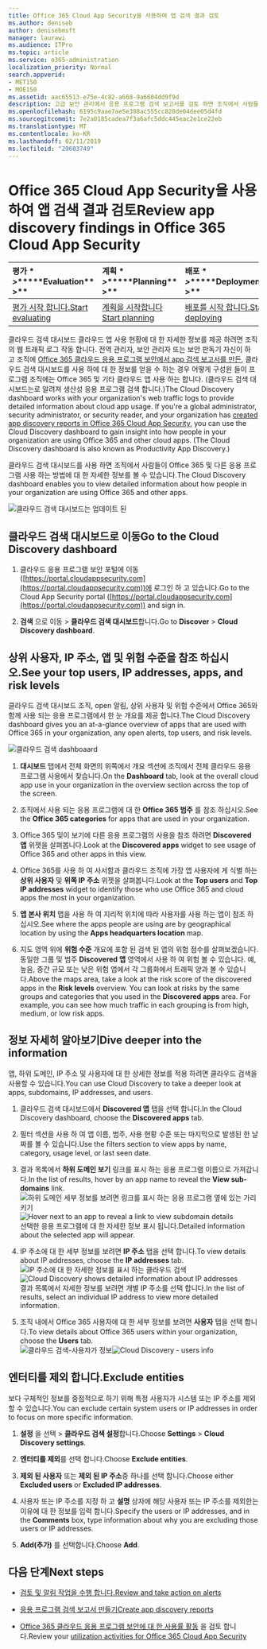 ```yaml
---
title: Office 365 Cloud App Security을 사용하여 앱 검색 결과 검토
ms.author: deniseb
author: denisebmsft
manager: laurawi
ms.audience: ITPro
ms.topic: article
ms.service: o365-administration
localization_priority: Normal
search.appverid:
- MET150
- MOE150
ms.assetid: aac65513-e75e-4c82-a668-9a6604dd9f9d
description: 고급 보안 관리에서 응용 프로그램 검색 보고서를 검토 하면 조직에서 사람들이 클라우드 앱을 사용 하는 방법에 대 한 자세한 내용은 할 수 있습니다. 로그 파일에서 방화벽 및 프록시를 사용 하 여 응용 프로그램 검색 보고서를 만든 후 app 검색 대시보드에서 결과 검토 합니다.
ms.openlocfilehash: 6195c9aae7ae5e398ac555cc820de04dee05d4fd
ms.sourcegitcommit: 7e2a0185cadea7f3a6afc5ddc445eac2e1ce22eb
ms.translationtype: MT
ms.contentlocale: ko-KR
ms.lasthandoff: 02/11/2019
ms.locfileid: "29603749"
---
```

# <a name="review-app-discovery-findings-in-office-365-cloud-app-security"></a><span data-ttu-id="75601-104">Office 365 Cloud App Security을 사용하여 앱 검색 결과 검토</span><span class="sxs-lookup"><span data-stu-id="75601-104">Review app discovery findings in Office 365 Cloud App Security</span></span>
  
|<span data-ttu-id="75601-105">평가 \* *\>*\*</span><span class="sxs-lookup"><span data-stu-id="75601-105">\*\*\*\*Evaluation\*\* \>\*\*</span></span>|<span data-ttu-id="75601-106">계획 \* *\>*\*</span><span class="sxs-lookup"><span data-stu-id="75601-106">\*\*\*\*Planning\*\* \>\*\*</span></span>|<span data-ttu-id="75601-107">배포 \* *\>*\*</span><span class="sxs-lookup"><span data-stu-id="75601-107">\*\*\*\*Deployment\*\* \>\*\*</span></span>|<span data-ttu-id="75601-108">사용률 \* \* \*</span><span class="sxs-lookup"><span data-stu-id="75601-108">\*\*\*\*Utilization\*\*\*\*</span></span>|
|:-----|:-----|:-----|:-----|
|[<span data-ttu-id="75601-109">평가 시작 합니다.</span><span class="sxs-lookup"><span data-stu-id="75601-109">Start evaluating</span></span>](office-365-cas-overview.md) <br/> |[<span data-ttu-id="75601-110">계획을 시작합니다</span><span class="sxs-lookup"><span data-stu-id="75601-110">Start planning</span></span>](get-ready-for-office-365-cas.md) <br/> |[<span data-ttu-id="75601-111">배포를 시작 합니다.</span><span class="sxs-lookup"><span data-stu-id="75601-111">Start deploying</span></span>](turn-on-office-365-cas.md) <br/> |<span data-ttu-id="75601-112">여기는!</span><span class="sxs-lookup"><span data-stu-id="75601-112">You are here!</span></span>  <br/> [<span data-ttu-id="75601-113">다음 단계</span><span class="sxs-lookup"><span data-stu-id="75601-113">Next steps</span></span>](#next-steps) <br/> |
   
<span data-ttu-id="75601-p102">클라우드 검색 대시보드 클라우드 앱 사용 현황에 대 한 자세한 정보를 제공 하려면 조직의 웹 트래픽 로그 작동 합니다. 전역 관리자, 보안 관리자 또는 보안 판독기 자신이 하 고 조직에 [Office 365 클라우드 응용 프로그램 보안에서 app 검색 보고서를 만든](create-app-discovery-reports-in-ocas.md), 클라우드 검색 대시보드를 사용 하에 대 한 정보를 얻을 수 하는 경우 어떻게 구성원 들이 프로그램 조직에는 Office 365 및 기타 클라우드 앱 사용 하는 합니다. (클라우드 검색 대시보드는로 알려져 생산성 응용 프로그램 검색 합니다.)</span><span class="sxs-lookup"><span data-stu-id="75601-p102">The Cloud Discovery dashboard works with your organization's web traffic logs to provide detailed information about cloud app usage. If you're a global administrator, security administrator, or security reader, and your organization has [created app discovery reports in Office 365 Cloud App Security](create-app-discovery-reports-in-ocas.md), you can use the Cloud Discovery dashboard to gain insight into how people in your organization are using Office 365 and other cloud apps. (The Cloud Discovery dashboard is also known as Productivity App Discovery.)</span></span>
  
 <span data-ttu-id="75601-117">클라우드 검색 대시보드를 사용 하면 조직에서 사람들이 Office 365 및 다른 응용 프로그램 사용 하는 방법에 대 한 자세한 정보를 볼 수 있습니다.</span><span class="sxs-lookup"><span data-stu-id="75601-117">The Cloud Discovery dashboard enables you to view detailed information about how people in your organization are using Office 365 and other apps.</span></span> 
  
![클라우드 검색 대시보드는 업데이트 된](media/12712681-c0b3-4cb3-b7fd-2cf2ad4e825f.png)
     
## <a name="go-to-the-cloud-discovery-dashboard"></a><span data-ttu-id="75601-119">클라우드 검색 대시보드로 이동</span><span class="sxs-lookup"><span data-stu-id="75601-119">Go to the Cloud Discovery dashboard</span></span>

1. <span data-ttu-id="75601-120">클라우드 응용 프로그램 보안 포털에 이동 ([https://portal.cloudappsecurity.com](https://portal.cloudappsecurity.com))에 로그인 하 고 있습니다.</span><span class="sxs-lookup"><span data-stu-id="75601-120">Go to the Cloud App Security portal ([https://portal.cloudappsecurity.com](https://portal.cloudappsecurity.com)) and sign in.</span></span>
    
2. <span data-ttu-id="75601-121">**검색** 으로 이동 \> **클라우드 검색 대시보드**합니다.</span><span class="sxs-lookup"><span data-stu-id="75601-121">Go to **Discover** \> **Cloud Discovery dashboard**.</span></span>
    
## <a name="see-your-top-users-ip-addresses-apps-and-risk-levels"></a><span data-ttu-id="75601-122">상위 사용자, IP 주소, 앱 및 위험 수준을 참조 하십시오.</span><span class="sxs-lookup"><span data-stu-id="75601-122">See your top users, IP addresses, apps, and risk levels</span></span>

<span data-ttu-id="75601-123">클라우드 검색 대시보드 조직, open 알림, 상위 사용자 및 위험 수준에서 Office 365와 함께 사용 되는 응용 프로그램에서 한 눈 개요를 제공 합니다.</span><span class="sxs-lookup"><span data-stu-id="75601-123">The Cloud Discovery dashboard gives you an at-a-glance overview of apps that are used with Office 365 in your organization, any open alerts, top users, and risk levels.</span></span>
  
![클라우드 검색 dashboaard](media/06696946-fbdf-4781-b5b8-2ac074fcb2a1.png)
  
1. <span data-ttu-id="75601-125">**대시보드** 탭에서 전체 화면의 위쪽에서 개요 섹션에 조직에서 전체 클라우드 응용 프로그램 사용에서 찾습니다.</span><span class="sxs-lookup"><span data-stu-id="75601-125">On the **Dashboard** tab, look at the overall cloud app use in your organization in the overview section across the top of the screen.</span></span> 
    
2. <span data-ttu-id="75601-126">조직에서 사용 되는 응용 프로그램에 대 한 **Office 365 범주** 를 참조 하십시오.</span><span class="sxs-lookup"><span data-stu-id="75601-126">See the **Office 365 categories** for apps that are used in your organization.</span></span> 
    
3. <span data-ttu-id="75601-127">Office 365 및이 보기에 다른 응용 프로그램의 사용을 참조 하려면 **Discovered 앱** 위젯을 살펴봅니다.</span><span class="sxs-lookup"><span data-stu-id="75601-127">Look at the **Discovered apps** widget to see usage of Office 365 and other apps in this view.</span></span> 
    
4. <span data-ttu-id="75601-128">Office 365를 사용 하 여 사서함과 클라우드 조직에 가장 앱 사용자에 게 식별 하는 **상위 사용자** 및 **위쪽 IP 주소** 위젯을 살펴봅니다.</span><span class="sxs-lookup"><span data-stu-id="75601-128">Look at the **Top users** and **Top IP addresses** widget to identify those who use Office 365 and cloud apps the most in your organization.</span></span> 
    
5. <span data-ttu-id="75601-129">**앱 본사 위치** 맵을 사용 하 여 지리적 위치에 따라 사용자를 사용 하는 앱이 참조 하십시오.</span><span class="sxs-lookup"><span data-stu-id="75601-129">See where the apps people are using are by geographical location by using the **Apps headquarters location** map.</span></span> 
    
6. <span data-ttu-id="75601-p103">지도 영역 위에 **위험 수준** 개요에 포함 된 검색 된 앱의 위험 점수를 살펴보겠습니다. 동일한 그룹 및 범주 **Discovered 앱** 영역에서 사용 하 여 위험 볼 수 있습니다. 예, 높음, 중간 규모 또는 낮은 위험 앱에서 각 그룹화에서 트래픽 양과 볼 수 있습니다.</span><span class="sxs-lookup"><span data-stu-id="75601-p103">Above the maps area, take a look at the risk score of the discovered apps in the **Risk levels** overview. You can look at risks by the same groups and categories that you used in the **Discovered apps** area. For example, you can see how much traffic in each grouping is from high, medium, or low risk apps.</span></span> 
    
## <a name="dive-deeper-into-the-information"></a><span data-ttu-id="75601-133">정보 자세히 알아보기</span><span class="sxs-lookup"><span data-stu-id="75601-133">Dive deeper into the information</span></span>

<span data-ttu-id="75601-134">앱, 하위 도메인, IP 주소 및 사용자에 대 한 상세한 정보를 적용 하려면 클라우드 검색을 사용할 수 있습니다.</span><span class="sxs-lookup"><span data-stu-id="75601-134">You can use Cloud Discovery to take a deeper look at apps, subdomains, IP addresses, and users.</span></span>
  
1. <span data-ttu-id="75601-135">클라우드 검색 대시보드에서 **Discovered 앱** 탭을 선택 합니다.</span><span class="sxs-lookup"><span data-stu-id="75601-135">In the Cloud Discovery dashboard, choose the **Discovered apps** tab.</span></span> 
    
2. <span data-ttu-id="75601-136">필터 섹션을 사용 하 여 앱 이름, 범주, 사용 현황 수준 또는 마지막으로 발생된 한 날짜를 볼 수 있습니다.</span><span class="sxs-lookup"><span data-stu-id="75601-136">Use the filters section to view apps by name, category, usage level, or last seen date.</span></span>
    
3. <span data-ttu-id="75601-137">결과 목록에서 **하위 도메인 보기** 링크를 표시 하는 응용 프로그램 이름으로 가져갑니다.</span><span class="sxs-lookup"><span data-stu-id="75601-137">In the list of results, hover by an app name to reveal the **View sub-domains** link.</span></span><br/> <span data-ttu-id="75601-138">![하위 도메인 세부 정보를 보려면 링크를 표시 하는 응용 프로그램 옆에 있는 가리키기](media/4a212215-8a2c-46fd-9ef9-89e4064658a6.png)</span><span class="sxs-lookup"><span data-stu-id="75601-138">![Hover next to an app to reveal a link to view subdomain details](media/4a212215-8a2c-46fd-9ef9-89e4064658a6.png)</span></span><br/><span data-ttu-id="75601-139">선택한 응용 프로그램에 대 한 자세한 정보 표시 됩니다.</span><span class="sxs-lookup"><span data-stu-id="75601-139">Detailed information about the selected app will appear.</span></span>
    
4. <span data-ttu-id="75601-140">IP 주소에 대 한 세부 정보를 보려면 **IP 주소** 탭을 선택 합니다.</span><span class="sxs-lookup"><span data-stu-id="75601-140">To view details about IP addresses, choose the **IP addresses** tab.</span></span><br/><span data-ttu-id="75601-141">![IP 주소에 대 한 자세한 정보를 표시 하는 클라우드 검색](media/0c742bf6-da9e-4d22-8656-a27a5007d5d5.png)</span><span class="sxs-lookup"><span data-stu-id="75601-141">![Cloud Discovery shows detailed information about IP addresses](media/0c742bf6-da9e-4d22-8656-a27a5007d5d5.png)</span></span><br/><span data-ttu-id="75601-142">결과 목록에서 자세한 정보를 보려면 개별 IP 주소를 선택 합니다.</span><span class="sxs-lookup"><span data-stu-id="75601-142">In the list of results, select an individual IP address to view more detailed information.</span></span>
    
5. <span data-ttu-id="75601-143">조직 내에서 Office 365 사용자에 대 한 세부 정보를 보려면 **사용자** 탭을 선택 합니다.</span><span class="sxs-lookup"><span data-stu-id="75601-143">To view details about Office 365 users within your organization, choose the **Users** tab.</span></span><br/><span data-ttu-id="75601-144">![클라우드 검색-사용자가 정보](media/2d9c2d85-01e6-4057-8020-d9a68f26bbac.png)</span><span class="sxs-lookup"><span data-stu-id="75601-144">![Cloud Discovery - users info](media/2d9c2d85-01e6-4057-8020-d9a68f26bbac.png)</span></span>
  
## <a name="exclude-entities"></a><span data-ttu-id="75601-145">엔터티를 제외 합니다.</span><span class="sxs-lookup"><span data-stu-id="75601-145">Exclude entities</span></span>

<span data-ttu-id="75601-146">보다 구체적인 정보를 중점적으로 하기 위해 특정 사용자가 시스템 또는 IP 주소를 제외할 수 있습니다.</span><span class="sxs-lookup"><span data-stu-id="75601-146">You can exclude certain system users or IP addresses in order to focus on more specific information.</span></span>
  
1. <span data-ttu-id="75601-147">**설정** 을 선택 \> **클라우드 검색 설정**합니다.</span><span class="sxs-lookup"><span data-stu-id="75601-147">Choose **Settings** \> **Cloud Discovery settings**.</span></span>
    
2. <span data-ttu-id="75601-148">**엔터티를 제외**를 선택 합니다.</span><span class="sxs-lookup"><span data-stu-id="75601-148">Choose **Exclude entities**.</span></span>
    
3. <span data-ttu-id="75601-149">**제외 된 사용자** 또는 **제외 된 IP 주소**중 하나를 선택 합니다.</span><span class="sxs-lookup"><span data-stu-id="75601-149">Choose either **Excluded users** or **Excluded IP addresses**.</span></span>
    
4. <span data-ttu-id="75601-150">사용자 또는 IP 주소를 지정 하 고 **설명** 상자에 해당 사용자 또는 IP 주소를 제외한는 이유에 대 한 정보를 입력 합니다.</span><span class="sxs-lookup"><span data-stu-id="75601-150">Specify the users or IP addresses, and in the **Comments** box, type information about why you are excluding those users or IP addresses.</span></span> 
    
5. <span data-ttu-id="75601-151">**Add(추가)** 를 선택합니다.</span><span class="sxs-lookup"><span data-stu-id="75601-151">Choose **Add**.</span></span>
    
## <a name="next-steps"></a><span data-ttu-id="75601-152">다음 단계</span><span class="sxs-lookup"><span data-stu-id="75601-152">Next steps</span></span>

- [<span data-ttu-id="75601-153">검토 및 알림 작업을 수행 합니다.</span><span class="sxs-lookup"><span data-stu-id="75601-153">Review and take action on alerts</span></span>](review-office-365-cas-alerts.md)
    
- [<span data-ttu-id="75601-154">응용 프로그램 검색 보고서 만들기</span><span class="sxs-lookup"><span data-stu-id="75601-154">Create app discovery reports</span></span>](create-app-discovery-reports-in-ocas.md)
    
- <span data-ttu-id="75601-155">[Office 365 클라우드 응용 프로그램 보안에 대 한 사용률 활동](utilization-activities-for-ocas.md) 을 검토 합니다.</span><span class="sxs-lookup"><span data-stu-id="75601-155">Review your [utilization activities for Office 365 Cloud App Security](utilization-activities-for-ocas.md)</span></span>
    

